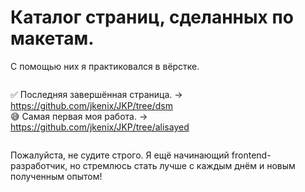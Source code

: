 # Каталог страниц, сделанных по макетам.
С помощью них я практиковался в вёрстке.
```
```
:white_check_mark: Последняя завершённая страница. -> https://github.com/jkenix/JKP/tree/dsm  
:sweat_smile: Самая первая моя работа. -> https://github.com/jkenix/JKP/tree/alisayed
```
```
Пожалуйста, не судите строго. Я ещё начинающий frontend-разработчик, но стремлюсь стать лучше с каждым днём и новым полученным опытом!
